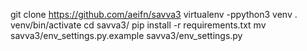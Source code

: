 git clone https://github.com/aeifn/savva3
virtualenv -ppython3 venv
. venv/bin/activate
cd savva3/
pip install -r requirements.txt
mv savva3/env_settings.py.example savva3/env_settings.py
